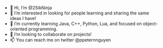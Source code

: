 - 👋 Hi, I’m @2SikNinja
- 👀 I’m interested in looking for people learning and sharing the same ideas I have!
- 🌱 I’m currently learning Java, C++, Python, Lua, and focused on object-oriented programming.
- 💞️ I’m looking to collaborate on projects!
- 📫 You can reach me on twitter @ppeternnguyen

<!---
2SikNinja/2SikNinja is a ✨ special ✨ repository because its `README.md` (this file) appears on your GitHub profile.
You can click the Preview link to take a look at your changes.
--->
